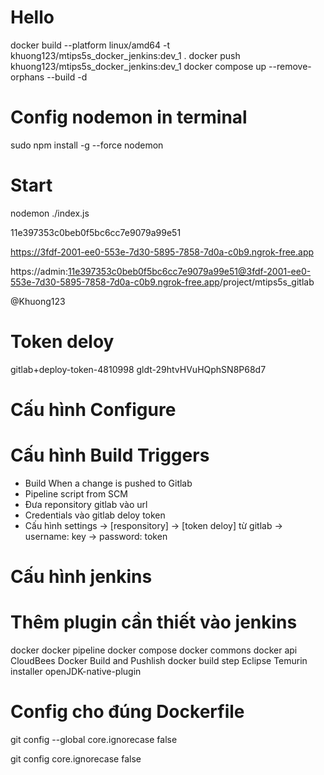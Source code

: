 # Hello
docker build --platform linux/amd64 -t khuong123/mtips5s_docker_jenkins:dev_1 .
docker push khuong123/mtips5s_docker_jenkins:dev_1
docker compose up --remove-orphans --build -d

# Config nodemon in terminal
sudo npm install -g --force nodemon

# Start
nodemon ./index.js


11e397353c0beb0f5bc6cc7e9079a99e51

https://3fdf-2001-ee0-553e-7d30-5895-7858-7d0a-c0b9.ngrok-free.app


https://admin:11e397353c0beb0f5bc6cc7e9079a99e51@3fdf-2001-ee0-553e-7d30-5895-7858-7d0a-c0b9.ngrok-free.app/project/mtips5s_gitlab

@Khuong123



# Token deloy
gitlab+deploy-token-4810998
gldt-29htvHVuHQphSN8P68d7


# Cấu hình Configure

# Cấu hình Build Triggers
- Build When a change  is pushed  to Gitlab
- Pipeline  script  from SCM
- Đưa reponsitory gitlab vào url
- Credentials vào gitlab deloy token
- Cấu hình settings -> [responsitory] -> [token deloy] từ gitlab
-> username: key
-> password:  token 


# Cấu hình jenkins 


# Thêm plugin cần thiết vào jenkins
docker
docker pipeline
docker compose
docker commons
docker api
CloudBees Docker Build and Pushlish
docker build step
Eclipse Temurin installer
openJDK-native-plugin

# Config cho đúng Dockerfile


git config --global core.ignorecase false


git config core.ignorecase false

